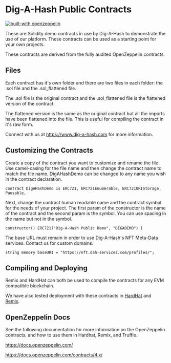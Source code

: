 # Dig-A-Hash Public Contracts

[![built-with openzeppelin](https://img.shields.io/badge/built%20with-OpenZeppelin-3677FF)](https://docs.openzeppelin.com/)

These are Solidity demo contracts in use by Dig-A-Hash to demonstrate the use of our platform. These contracts can be used as a starting point for your own projects.

These contracts are derived from the fully audited OpenZeppelin contracts.

## Files

Each contract has it's own folder and there are two files in each folder: the .sol file and the .sol_flattened file.

The .sol file is the original contract and the .sol_flattened file is the flattened version of the contract.

The flattened version is the same as the original contract but all the imports have been flattened into the file. This is useful for compiling the contract in it's raw form.

Connect with us at https://www.dig-a-hash.com for more information.

## Customizing the Contracts

Create a copy of the contract you want to customize and rename the file. Use camel-casing for the file name and then change the contract name to match the file name. DigAHashDemo can be changed to any name you wish in the contract declaration.

```
contract DigAHashDemo is ERC721, ERC721Enumerable, ERC721URIStorage, Pausable,
```

Next, change the contract human readable name and the contract symbol for the needs of your project. The first param of the constructor is the name of the contract and the second param is the symbol. You can use spacing in the name but not in the symbol.

```
constructor() ERC721("Dig-A-Hash Public Demo", "DIGADEMO") {
```

The base URL must remain in order to use Dig-A-Hash's NFT Meta-Data services. Contact us for custom domains.

```
string memory baseURI = "https://nft.dah-services.com/profiles/";
```

## Compiling and Deploying

Remix and HardHat can both be used to compile the contracts for any EVM compatible blockchain.

We have also tested deployment with these contracts in [HardHat](https://github.com/NomicFoundation/hardhat) and [Remix](https://remix.ethereum.org/).

## OpenZeppelin Docs

See the following documentation for more information on the OpenZeppelin contracts, and how to use them in Hardhat, Remix, and Truffle.

https://docs.openzeppelin.com/

https://docs.openzeppelin.com/contracts/4.x/
